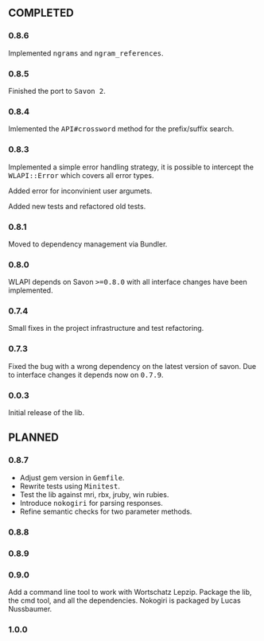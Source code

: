 ## COMPLETED
### 0.8.6
Implemented <tt>ngrams</tt> and <tt>ngram_references</tt>.
### 0.8.5
Finished the port to <tt>Savon 2</tt>.
### 0.8.4
Imlemented the <tt>API#crossword</tt> method for the prefix/suffix search.
### 0.8.3
Implemented a simple error handling strategy, it is possible to intercept
the <tt>WLAPI::Error</tt> which covers all error types.

Added error for inconvinient user argumets.

Added new tests and refactored old tests.
### 0.8.1
Moved to dependency management via Bundler.
### 0.8.0
WLAPI depends on Savon <tt>>=0.8.0</tt>
with all interface changes have been implemented.

### 0.7.4
Small fixes in the project infrastructure and test refactoring.
### 0.7.3
Fixed the bug with a wrong dependency on the latest version of savon.
Due to interface changes it depends now on <tt>0.7.9</tt>.
### 0.0.3
Initial release of the lib.


## PLANNED
### 0.8.7
  - Adjust gem version in <tt>Gemfile</tt>.
  - Rewrite tests using <tt>Minitest</tt>.
  - Test the lib against mri, rbx, jruby, win rubies.
  - Introduce <tt>nokogiri</tt> for parsing responses.
  - Refine semantic checks for two parameter methods.

### 0.8.8
### 0.8.9

### 0.9.0
Add a command line tool to work with Wortschatz Lepzip. Package the lib, the cmd tool, and all the dependencies. Nokogiri is packaged by Lucas Nussbaumer.
### 1.0.0

